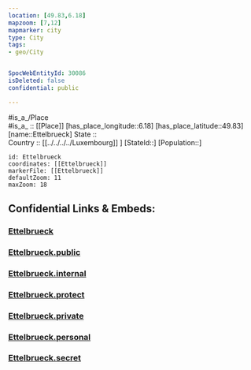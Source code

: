 ```yaml
---
location: [49.83,6.18] 
mapzoom: [7,12] 
mapmarker: city 
type: City
tags:
- geo/City


SpocWebEntityId: 30086
isDeleted: false
confidential: public

---
```

#is_a_/Place  
#is_a_ :: [[Place]] 
[has_place_longitude::6.18] 
[has_place_latitude::49.83] 
[name::Ettelbrueck] 
State ::  
Country :: [[../../../../Luxembourg]] ] 
[StateId::] 
[Population::] 



```leaflet
id: Ettelbrueck
coordinates: [[Ettelbrueck]] 
markerFile: [[Ettelbrueck]] 
defaultZoom: 11 
maxZoom: 18
```


## Confidential Links & Embeds: 

### [Ettelbrueck](/_Standards/Earth/Continent/Europe/Europe~West/Luxembourg/Districts~Luxembourg/Diekirch/City/Ettelbrueck.md) 

### [Ettelbrueck.public](/_public/Earth/Continent/Europe/Europe~West/Luxembourg/Districts~Luxembourg/Diekirch/City/Ettelbrueck.public.md) 

### [Ettelbrueck.internal](/_internal/Earth/Continent/Europe/Europe~West/Luxembourg/Districts~Luxembourg/Diekirch/City/Ettelbrueck.internal.md) 

### [Ettelbrueck.protect](/_protect/Earth/Continent/Europe/Europe~West/Luxembourg/Districts~Luxembourg/Diekirch/City/Ettelbrueck.protect.md) 

### [Ettelbrueck.private](/_private/Earth/Continent/Europe/Europe~West/Luxembourg/Districts~Luxembourg/Diekirch/City/Ettelbrueck.private.md) 

### [Ettelbrueck.personal](/_personal/Earth/Continent/Europe/Europe~West/Luxembourg/Districts~Luxembourg/Diekirch/City/Ettelbrueck.personal.md) 

### [Ettelbrueck.secret](/_secret/Earth/Continent/Europe/Europe~West/Luxembourg/Districts~Luxembourg/Diekirch/City/Ettelbrueck.secret.md)

